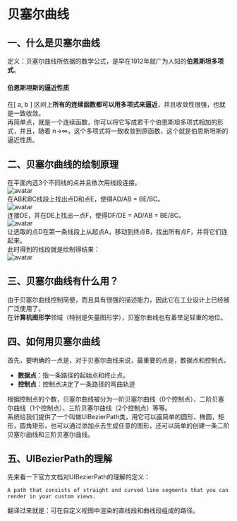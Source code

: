 # 贝塞尔曲线

## 一、什么是贝塞尔曲线

定义：贝塞尔曲线所依据的数学公式，是早在1912年就广为人知的**伯恩斯坦多项式**。

#### 伯恩斯坦斯的逼近性质
在[ a, b ] 区间上**所有的连续函数都可以用多项式来逼近**，并且收敛性很强，也就是一致收敛。  
再简单点，就是一个连续函数，你可以将它写成若干个伯恩斯坦多项式相加的形式，并且，随着 n→∞，这个多项式将一致收敛到原函数，这个就是伯恩斯坦斯的逼近性质。

## 二、贝塞尔曲线的绘制原理

在平面内选3个不同线的点并且依次用线段连接。  
![avatar](https://github.com/knowtheroot/KnowTheRoot_iOS/blob/master/Resources/Imgs/BezierPath01.png)  
在AB和BC线段上找出点D和点E，使得AD/AB = BE/BC。  
![avatar](https://github.com/knowtheroot/KnowTheRoot_iOS/blob/master/Resources/Imgs/BezierPath02.png)  
连接DE，并在DE上找出一点F，使得DF/DE = AD/AB = BE/BC。  
![avatar](https://github.com/knowtheroot/KnowTheRoot_iOS/blob/master/Resources/Imgs/BezierPath03.png)  
让选取的点D在第一条线段上从起点A，移动到终点B，找出所有点F，并将它们连起来。  
此时得到的线段就是绘制得结果：  
![avatar](https://github.com/knowtheroot/KnowTheRoot_iOS/blob/master/Resources/Imgs/BezierPath04.png)  

## 三、贝塞尔曲线有什么用？

由于贝塞尔曲线控制简便，而且具有很强的描述能力，因此它在工业设计上已经被广泛使用了。  
在**计算机图形学**领域（特别是矢量图形学），贝塞尔曲线也有着举足轻重的地位。

## 四、如何用贝塞尔曲线

首先，要明确的一点是，对于贝塞尔曲线来说，最重要的点是，数据点和控制点。
- **数据点**：指一条路径的起始点和终止点。
- **控制点**：控制点决定了一条路径的弯曲轨迹
  
根据控制点的个数，贝塞尔曲线被分为一阶贝塞尔曲线（0个控制点）、二阶贝塞尔曲线（1个控制点）、三阶贝塞尔曲线（2个控制点）等等。  
系统给我们提供了一个叫做UIBezierPath类，用它可以画简单的圆形，椭圆，矩形，圆角矩形，也可以通过添加点去生成任意的图形，还可以简单的创建一条二阶贝塞尔曲线和三阶贝塞尔曲线。

## 五、UIBezierPath的理解

先来看一下官方文档对UIBezierPath的理解的定义：
```
A path that consists of straight and curved line segments that you can render in your custom views.
```
翻译过来就是：可在自定义视图中渲染的直线段和曲线段组成的路径。  

